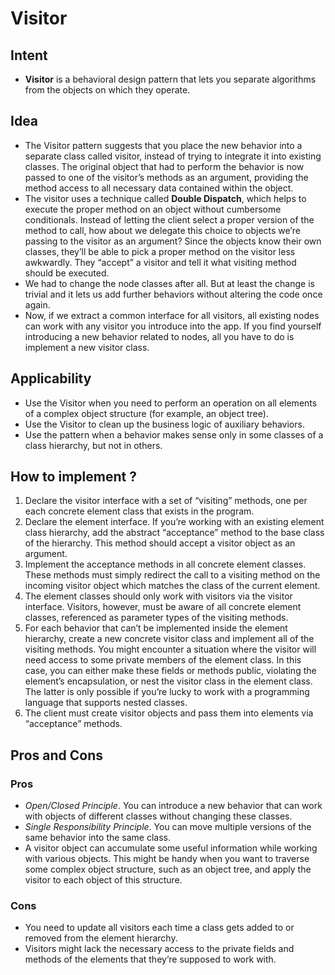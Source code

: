 # Visitor
## Intent
- **Visitor** is a behavioral design pattern that lets you separate algorithms from the objects on which they operate.
## Idea
- The Visitor pattern suggests that you place the new behavior into a separate class called visitor, instead of trying to integrate it into existing classes. The original object that had to perform the behavior is now passed to one of the visitor’s methods as an argument, providing the method access to all necessary data contained within the object.
- The visitor uses a technique called **Double Dispatch**, which helps to execute the proper method on an object without cumbersome conditionals. Instead of letting the client select a proper version of the method to call, how about we delegate this choice to objects we’re passing to the visitor as an argument? Since the objects know their own classes, they’ll be able to pick a proper method on the visitor less awkwardly. They “accept” a visitor and tell it what visiting method should be executed.
- We had to change the node classes after all. But at least the change is trivial and it lets us add further behaviors without altering the code once again.
- Now, if we extract a common interface for all visitors, all existing nodes can work with any visitor you introduce into the app. If you find yourself introducing a new behavior related to nodes, all you have to do is implement a new visitor class.
## Applicability
- Use the Visitor when you need to perform an operation on all elements of a complex object structure (for example, an object tree).
- Use the Visitor to clean up the business logic of auxiliary behaviors.
- Use the pattern when a behavior makes sense only in some classes of a class hierarchy, but not in others.
## How to implement ?
1. Declare the visitor interface with a set of “visiting” methods, one per each concrete element class that exists in the program.
2. Declare the element interface. If you’re working with an existing element class hierarchy, add the abstract “acceptance” method to the base class of the hierarchy. This method should accept a visitor object as an argument.
3. Implement the acceptance methods in all concrete element classes. These methods must simply redirect the call to a visiting method on the incoming visitor object which matches the class of the current element.
4. The element classes should only work with visitors via the visitor interface. Visitors, however, must be aware of all concrete element classes, referenced as parameter types of the visiting methods.
5. For each behavior that can’t be implemented inside the element hierarchy, create a new concrete visitor class and implement all of the visiting methods.
    You might encounter a situation where the visitor will need access to some private members of the element class. In this case, you can either make these fields or methods public, violating the element’s encapsulation, or nest the visitor class in the element class. The latter is only possible if you’re lucky to work with a programming language that supports nested classes.
6. The client must create visitor objects and pass them into elements via “acceptance” methods.
## Pros and Cons
### Pros
- *Open/Closed Principle*. You can introduce a new behavior that can work with objects of different classes without changing these classes.
- *Single Responsibility Principle*. You can move multiple versions of the same behavior into the same class.
- A visitor object can accumulate some useful information while working with various objects. This might be handy when you want to traverse some complex object structure, such as an object tree, and apply the visitor to each object of this structure.
### Cons
- You need to update all visitors each time a class gets added to or removed from the element hierarchy.
- Visitors might lack the necessary access to the private fields and methods of the elements that they’re supposed to work with.



